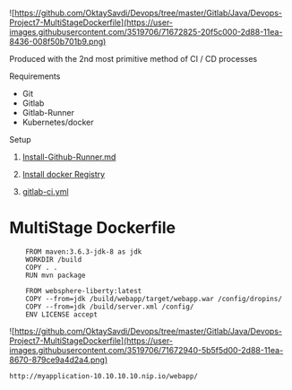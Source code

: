 ![https://github.com/OktaySavdi/Devops/tree/master/Gitlab/Java/Devops-Project7-MultiStageDockerfile](https://user-images.githubusercontent.com/3519706/71672825-20f5c000-2d88-11ea-8436-008f50b701b9.png)

Produced with the 2nd most primitive method of CI / CD processes

Requirements

 - Git 
 - Gitlab
 - Gitlab-Runner
 - Kubernetes/docker

Setup

 1. [Install-Github-Runner.md](https://github.com/OktaySavdi/Devops/blob/master/Gitlab/Java/DevOps-Project5-Gitlab/Install-Github-Runner.md)
2. 
    [Install docker Registry](https://github.com/OktaySavdi/Devops/tree/master/Jenkins/Java/DevOps-Project1-Jenkins)

3. [gitlab-ci.yml](.gitlab-ci.yml)

# MultiStage Dockerfile

```
    FROM maven:3.6.3-jdk-8 as jdk
    WORKDIR /build
    COPY . . 
    RUN mvn package
    
    FROM websphere-liberty:latest
    COPY --from=jdk /build/webapp/target/webapp.war /config/dropins/
    COPY --from=jdk /build/server.xml /config/
    ENV LICENSE accept
```

![https://github.com/OktaySavdi/Devops/tree/master/Gitlab/Java/Devops-Project7-MultiStageDockerfile](https://user-images.githubusercontent.com/3519706/71672940-5b5f5d00-2d88-11ea-8670-879ce9a4d2a4.png)

```
http://myapplication-10.10.10.10.nip.io/webapp/
```